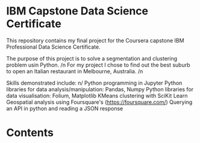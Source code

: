 # IBM Capstone Data Science Certificate
This repository contains my final project for the Coursera capstone IBM Professional Data Science Certificate.

The purpose of this project is to solve a segmentation and clustering problem usin Python. /n
For my project I chose to find out the best suburb to open an Italian restaurant in Melbourne, Australia. /n

Skills demonstrated include: n/
Python programming in Jupyter
Python libraries for data analysis/manipulation: Pandas, Numpy
Python libraries for data visualisation: Folium, Matplotlib
KMeans clustering with SciKit Learn
Geospatial analysis using Foursquare's (https://foursquare.com/)
Querying an API in python and reading a JSON response

# Contents
